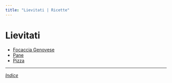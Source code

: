 ```yaml
---
title: "Lievitati | Ricette"
---
```

# Lievitati

- [Focaccia Genovese](./Focaccia-Genovese.md)
- [Pane](./Pane.md)
- [Pizza](./Pizza.md)

***

*[Indice](..)*